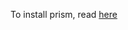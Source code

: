 To install prism, read [here](http://blog.weareevermore.com/add-syntax-highlighting-to-ghost-with-prism-js/)
